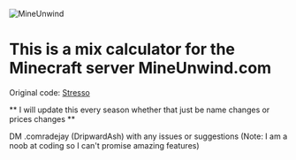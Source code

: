 ![MineUnwind](https://cdn.discordapp.com/banners/702532548458315867/460d152d2acf7e871d3156c3ce1f6315.webp?size=1024&width=0&height=0)

# This is a mix calculator for the Minecraft server MineUnwind.com # 

Original code: [Stresso](https://github.com/Stresso/Prisonade_Calc)

** I will update this every season whether that just be name changes or prices changes **

DM .comradejay (DripwardAsh) with any issues or suggestions (Note: I am a noob at coding so I can't promise amazing features)


